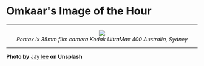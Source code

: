 # Omkaar's Image of the Hour

---

<div align="center">

<a href="https://unsplash.com/photos/urban-buildings-and-a-busy-street-below--r-FxWg6e5Y">
  <img src="https://images.unsplash.com/photo-1752146725335-0c302b46e6a1?crop=entropy&cs=tinysrgb&fit=max&fm=jpg&ixid=M3w3NjA2Nzh8MHwxfHJhbmRvbXx8fHx8fHx8fDE3NTI1NTkyMDB8&ixlib=rb-4.1.0&q=80&w=1080" style="max-width:100%; height:auto;">
</a>

<br>
<i>Pentax lx 35mm film camera Kodak UltraMax 400 Australia, Sydney</i>

</div>

---

**Photo by** [Jay lee](https://unsplash.com/@cronos449) **on Unsplash**
